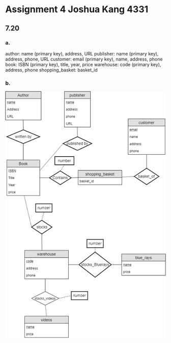 # Assignment 4 Joshua Kang 4331

## 7.20
### a.

author: name (primary key), address, URL
publisher: name (primary key), address, phone, URL
customer: email (primary key), name, address, phone
book: ISBN (primary key), title, year, price
warehouse: code (primary key), address, phone
shopping_basket: basket_id

### b.

![b.](7.20.b.png)